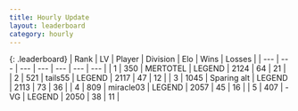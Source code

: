```yaml
---
title: Hourly Update
layout: leaderboard
category: hourly
---
```


{: .leaderboard}
| Rank | LV | Player | Division | Elo | Wins | Losses |
| --- | --- | --- | --- | --- | --- | --- |
| <span data-change="0">1</span> | 350 | <span title="ID: 398821">MERTOTEL</span> | LEGEND | <span data-change="0">2124</span> | <span data-change="0">64</span> | <span data-change="0">21</span> |
| <span data-change="0">2</span> | 521 | <span title="ID: 170123">tails55</span> | LEGEND | <span data-change="0">2117</span> | <span data-change="0">47</span> | <span data-change="0">12</span> |
| <span data-change="0">3</span> | 1045 | <span title="ID: 203132">Sparing alt</span> | LEGEND | <span data-change="0">2113</span> | <span data-change="0">73</span> | <span data-change="0">36</span> |
| <span data-change="0">4</span> | 809 | <span title="ID: 416373">miracle03</span> | LEGEND | <span data-change="0">2057</span> | <span data-change="0">45</span> | <span data-change="0">16</span> |
| <span data-change="0">5</span> | 407 | <span title="ID: 92077">-VG</span> | LEGEND | <span data-change="0">2050</span> | <span data-change="0">38</span> | <span data-change="0">11</span> |